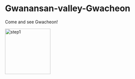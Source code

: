 # Gwanansan-valley-Gwacheon
Come and see Gwacheon!

<img width="150" alt="step1" src="https://user-images.githubusercontent.com/96538554/201466105-a82fa9b5-855a-4747-8c9c-bc57e674c7f1.png">
